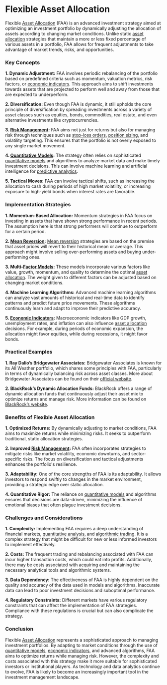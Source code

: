 # Flexible Asset Allocation

Flexible [Asset Allocation](../a/asset_allocation.md) (FAA) is an advanced investment strategy aimed at optimizing an investment portfolio by dynamically adjusting the allocation of assets according to changing market conditions. Unlike static [asset allocation](../a/asset_allocation.md) strategies that maintain a more or less fixed percentage of various assets in a portfolio, FAA allows for frequent adjustments to take advantage of market trends, risks, and opportunities.

### Key Concepts

**1. Dynamic Adjustment:** FAA involves periodic rebalancing of the portfolio based on predefined criteria such as momentum, valuation metrics, risk factors, or [economic indicators](../e/economic_indicators.md). This approach aims to shift investments towards assets that are projected to perform well and away from those that are expected to underperform.

**2. Diversification:** Even though FAA is dynamic, it still upholds the core principle of diversification by spreading investments across a variety of asset classes such as equities, bonds, commodities, real estate, and even alternative investments like cryptocurrencies.

**3. [Risk Management](../r/risk_management.md):** FAA aims not just for returns but also for managing risk through techniques such as [stop-loss orders](../s/stop-loss_orders.md), [position sizing](../p/position_sizing.md), and volatility targeting. This ensures that the portfolio is not overly exposed to any single market movement.

**4. [Quantitative Models](../q/quantitative_models.md):** The strategy often relies on sophisticated [quantitative models](../q/quantitative_models.md) and algorithms to analyze market data and make timely investment decisions. This can involve machine learning and artificial intelligence for [predictive analytics](../p/predictive_analytics.md).

**5. Tactical Moves:** FAA can involve tactical shifts, such as increasing the allocation to cash during periods of high market volatility, or increasing exposure to high-yield bonds when interest rates are favorable.

### Implementation Strategies

**1. Momentum-Based Allocation:**
   Momentum strategies in FAA focus on investing in assets that have shown strong performance in recent periods. The assumption here is that strong performers will continue to outperform for a certain period.

**2. [Mean Reversion](../m/mean_reversion.md):**
   [Mean reversion](../m/mean_reversion.md) strategies are based on the premise that asset prices will revert to their historical mean or average. This approach might involve selling over-performing assets and buying under-performing ones.

**3. Multi-[Factor Models](../f/factor_models.md):**
   These models incorporate various factors like value, growth, momentum, and quality to determine the optimal [asset allocation](../a/asset_allocation.md). The weight given to different factors can be adjusted based on changing market conditions.

**4. Machine Learning Algorithms:**
   Advanced machine learning algorithms can analyze vast amounts of historical and real-time data to identify patterns and predict future price movements. These algorithms continuously learn and adapt to improve their predictive accuracy.

**5. [Economic Indicators](../e/economic_indicators.md):**
   Macroeconomic indicators like GDP growth, unemployment rates, and inflation can also influence [asset allocation](../a/asset_allocation.md) decisions. For example, during periods of economic expansion, the allocation might favor equities, while during recessions, it might favor bonds.

### Practical Examples

**1. Ray Dalio’s Bridgewater Associates:**
   Bridgewater Associates is known for its All Weather portfolio, which shares some principles with FAA, particularly in terms of dynamically balancing risk across asset classes. More about Bridgewater Associates can be found on their [official website](https://www.bridgewater.com/).

**2. BlackRock’s Dynamic Allocation Funds:**
   BlackRock offers a range of dynamic allocation funds that continuously adjust their asset mix to optimize returns and manage risk. More information can be found on [BlackRock’s website](https://www.blackrock.com/us/individual/products/227832/).

### Benefits of Flexible Asset Allocation

**1. Optimized Returns:**
   By dynamically adjusting to market conditions, FAA aims to maximize returns while minimizing risks. It seeks to outperform traditional, static allocation strategies.

**2. Improved [Risk Management](../r/risk_management.md):**
   FAA often incorporates strategies to mitigate risks like market volatility, economic downturns, and sector-specific risks. The focus on diversification and tactical adjustments enhances the portfolio's resilience.

**3. Adaptability:**
   One of the core strengths of FAA is its adaptability. It allows investors to respond swiftly to changes in the market environment, providing a strategic edge over static allocation.

**4. Quantitative Rigor:**
   The reliance on [quantitative models](../q/quantitative_models.md) and algorithms ensures that decisions are data-driven, minimizing the influence of emotional biases that often plague investment decisions.

### Challenges and Considerations

**1. Complexity:**
   Implementing FAA requires a deep understanding of financial markets, [quantitative analysis](../q/quantitative_analysis.md), and [algorithmic trading](../a/algorithmic_trading.md). It is a complex strategy that might be difficult for new or less informed investors to implement effectively.

**2. Costs:**
   The frequent trading and rebalancing associated with FAA can incur higher transaction costs, which could eat into profits. Additionally, there may be costs associated with acquiring and maintaining the necessary analytical tools and algorithmic systems.

**3. Data Dependency:**
   The effectiveness of FAA is highly dependent on the quality and accuracy of the data used in models and algorithms. Inaccurate data can lead to poor investment decisions and suboptimal performance.

**4. Regulatory Constraints:**
   Different markets have various regulatory constraints that can affect the implementation of FAA strategies. Compliance with these regulations is crucial but can also complicate the strategy.

### Conclusion

Flexible [Asset Allocation](../a/asset_allocation.md) represents a sophisticated approach to managing investment portfolios. By adapting to market conditions through the use of [quantitative models](../q/quantitative_models.md), [economic indicators](../e/economic_indicators.md), and advanced algorithms, FAA aims to optimize returns while managing risk. However, the complexity and costs associated with this strategy make it more suitable for sophisticated investors or institutional players. As technology and data analytics continue to evolve, FAA is likely to become an increasingly important tool in the investment management landscape.
